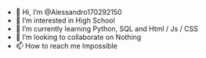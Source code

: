 - 👋 Hi, I’m @Alessandro170292150
- 👀 I’m interested in High School
- 🌱 I’m currently learning Python, SQL and Html / Js / CSS
- 💞️ I’m looking to collaborate on Nothing
- 📫 How to reach me Impossible

<!---
Alessandro170292150/Alessandro170292150 is a ✨ special ✨ repository because its `README.md` (this file) appears on your GitHub profile.
You can click the Preview link to take a look at your changes.
--->

